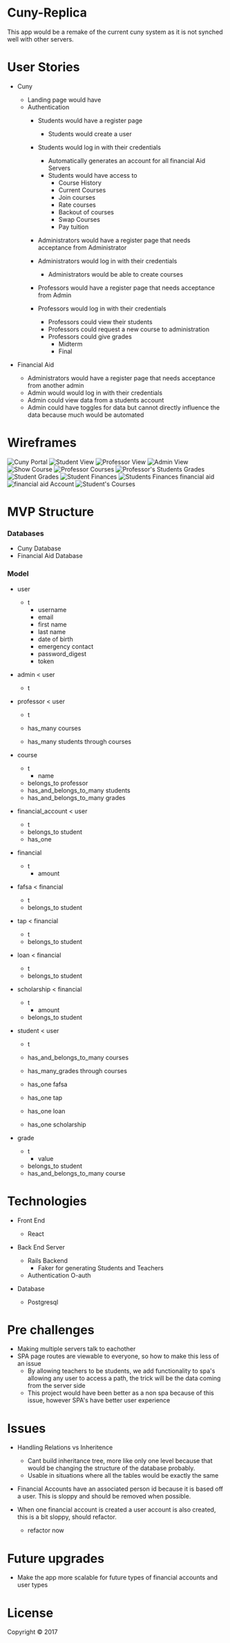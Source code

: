 # Cuny-Replica

This app would be a remake of the current cuny system as it is not synched well with other servers.





# User Stories
* Cuny
    * Landing page would have 
    * Authentication
        * Students would have a register page
            * Students would create a user
        * Students would log in with their credentials
            * Automatically generates an account for all financial Aid Servers
            * Students would have access to 
                * Course History
                * Current Courses
                * Join courses
                * Rate courses
                * Backout of courses
                * Swap Courses
                * Pay tuition
                

        * Administrators would have a register page that needs acceptance from Administrator
        * Administrators would log in with their credentials
            * Administrators would be able to create courses
        * Professors would have a register page that needs acceptance from Admin
        * Professors would log in with their credentials
            * Professors could view their students
            * Professors could request a new course to administration
            * Professors could give grades
                * Midterm
                * Final


* Financial Aid
    * Administrators would have a register page that needs acceptance from another admin
    * Admin would would log in with their credentials
    * Admin could view data from a students account
    * Admin could have toggles for data but cannot directly influence the data because much would be automated







# Wireframes
![Cuny Portal](./photos/20170911_165019.jpg)
![Student View](./photos/20170911_165026.jpg)
![Professor View](./photos/20170911_165031.jpg)
![Admin View](./photos/20170911_165039.jpg)
![Show Course](./photos/20170911_165042.jpg)
![Professor Courses](./photos/20170911_165055.jpg)
![Professor's Students Grades](./photos/20170911_165100.jpg)
![Student Grades](./photos/20170911_165113.jpg)
![Student Finances](./photos/20170911_165124.jpg)
![Students Finances financial aid](./photos/20170911_165138.jpg)
![financial aid Account](./photos/20170911_165152.jpg)
![Student's Courses](./photos/20170911_165201.jpg)









# MVP Structure

### Databases
* Cuny Database
* Financial Aid Database




### Model
* user
    * t
        * username 
        * email
        * first name
        * last name
        * date of birth
        * emergency contact 
        * password_digest
        * token

* admin < user
    * t

* professor < user
    * t

    * has_many courses
    * has_many students through courses
* course
    * t
        * name
    * belongs_to professor
    * has_and_belongs_to_many students
    * has_and_belongs_to_many grades
* financial_account < user
    * t
    * belongs_to student
    * has_one 
* financial 
    * t
        * amount
* fafsa < financial
    * t 
    * belongs_to student
* tap < financial
    * t 
    * belongs_to student
* loan < financial
    * t 
    * belongs_to student
* scholarship < financial
    * t 
        * amount
    * belongs_to student
* student < user
    * t

    * has_and_belongs_to_many courses
    * has_many_grades through courses
    * has_one fafsa
    * has_one tap
    * has_one loan
    * has_one scholarship
* grade 
    * t
        * value
    * belongs_to student
    * has_and_belongs_to_many course









# Technologies
* Front End
    * React
* Back End Server
    * Rails Backend
        * Faker for generating Students and Teachers
    * Authentication O-auth

* Database 
    * Postgresql








# Pre challenges
* Making multiple servers talk to eachother
* SPA page routes are viewable to everyone, so how to make this less of an issue
    * By allowing teachers to be students, we add functionality to spa's allowing any user to access a path, the trick will be the data coming from the server side
    * This project would have been better as a non spa because of this issue, however SPA's have better user experience





# Issues
* Handling Relations vs Inheritence 
    * Cant build inheritance tree, more like only one level because that would be changing the structure of the database probably.
    * Usable in situations where all the tables would be exactly the same

* Financial Accounts have an associated person id because it is based off a user. This is sloppy and should be removed when possible. 

* When one financial account is created a user account is also created, this is a bit sloppy, should refactor.
    * refactor now



# Future upgrades
* Make the app more scalable for future types of financial accounts and user types


# License
Copyright © 2017